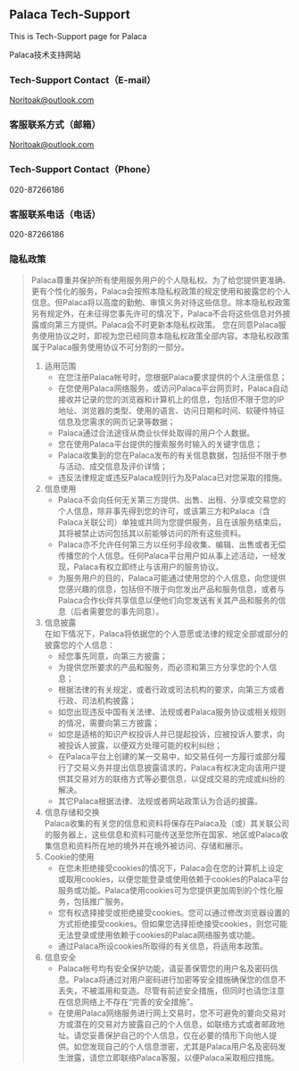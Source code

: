 ## Palaca Tech-Support

This is Tech-Support page for Palaca

Palaca技术支持网站

### Tech-Support Contact（E-mail）
Noritoak@outlook.com

### 客服联系方式（邮箱）
Noritoak@outlook.com

### Tech-Support Contact（Phone）
020-87266186

### 客服联系电话（电话）
020-87266186

### 隐私政策
>Palaca尊重并保护所有使用服务用户的个人隐私权。为了给您提供更准确、更有个性化的服务，Palaca会按照本隐私权政策的规定使用和披露您的个人信息。但Palaca将以高度的勤勉、审慎义务对待这些信息。除本隐私权政策另有规定外，在未征得您事先许可的情况下，Palaca不会将这些信息对外披露或向第三方提供。Palaca会不时更新本隐私权政策。 您在同意Palaca服务使用协议之时，即视为您已经同意本隐私权政策全部内容。本隐私权政策属于Palaca服务使用协议不可分割的一部分。 
>1. 适用范围  
>    - 在您注册Palaca帐号时，您根据Palaca要求提供的个人注册信息； 
>    - 在您使用Palaca网络服务，或访问Palaca平台网页时，Palaca自动接收并记录的您的浏览器和计算机上的信息，包括但不限于您的IP地址、浏览器的类型、使用的语言、访问日期和时间、软硬件特征信息及您需求的网页记录等数据； 
>    - Palaca通过合法途径从商业伙伴处取得的用户个人数据。 
>    - 您在使用Palaca平台提供的搜索服务时输入的关键字信息； 
>    - Palaca收集到的您在Palaca发布的有关信息数据，包括但不限于参与活动、成交信息及评价详情； 
>    - 违反法律规定或违反Palaca规则行为及Palaca已对您采取的措施。 
>2. 信息使用 
>    - Palaca不会向任何无关第三方提供、出售、出租、分享或交易您的个人信息，除非事先得到您的许可，或该第三方和Palaca（含Palaca关联公司）单独或共同为您提供服务，且在该服务结束后，其将被禁止访问包括其以前能够访问的所有这些资料。 
>    - Palaca亦不允许任何第三方以任何手段收集、编辑、出售或者无偿传播您的个人信息。任何Palaca平台用户如从事上述活动，一经发现，Palaca有权立即终止与该用户的服务协议。 
>    - 为服务用户的目的，Palaca可能通过使用您的个人信息，向您提供您感兴趣的信息，包括但不限于向您发出产品和服务信息，或者与Palaca合作伙伴共享信息以便他们向您发送有关其产品和服务的信息（后者需要您的事先同意）。 
>3. 信息披露  
>    在如下情况下，Palaca将依据您的个人意愿或法律的规定全部或部分的披露您的个人信息： 
>    - 经您事先同意，向第三方披露； 
>    - 为提供您所要求的产品和服务，而必须和第三方分享您的个人信息； 
>    - 根据法律的有关规定，或者行政或司法机构的要求，向第三方或者行政、司法机构披露；
>    - 如您出现违反中国有关法律、法规或者Palaca服务协议或相关规则的情况，需要向第三方披露；  
>    - 如您是适格的知识产权投诉人并已提起投诉，应被投诉人要求，向被投诉人披露，以便双方处理可能的权利纠纷；
>    - 在Palaca平台上创建的某一交易中，如交易任何一方履行或部分履行了交易义务并提出信息披露请求的，Palaca有权决定向该用户提供其交易对方的联络方式等必要信息，以促成交易的完成或纠纷的解决。  
>    - 其它Palaca根据法律、法规或者网站政策认为合适的披露。  
>4. 信息存储和交换  
>    Palaca收集的有关您的信息和资料将保存在Palaca及（或）其关联公司的服务器上，这些信息和资料可能传送至您所在国家、地区或Palaca收集信息和资料所在地的境外并在境外被访问、存储和展示。 
>5. Cookie的使用 
>    - 在您未拒绝接受cookies的情况下，Palaca会在您的计算机上设定或取用cookies，以便您能登录或使用依赖于cookies的Palaca平台服务或功能。Palaca使用cookies可为您提供更加周到的个性化服务，包括推广服务。  
>    - 您有权选择接受或拒绝接受cookies。您可以通过修改浏览器设置的方式拒绝接受cookies。但如果您选择拒绝接受cookies，则您可能无法登录或使用依赖于cookies的Palaca网络服务或功能。 
>    - 通过Palaca所设cookies所取得的有关信息，将适用本政策。  
>6. 信息安全  
>    - Palaca帐号均有安全保护功能，请妥善保管您的用户名及密码信息。Palaca将通过对用户密码进行加密等安全措施确保您的信息不丢失，不被滥用和变造。尽管有前述安全措施，但同时也请您注意在信息网络上不存在“完善的安全措施”。  
>    - 在使用Palaca网络服务进行网上交易时，您不可避免的要向交易对方或潜在的交易对方披露自己的个人信息，如联络方式或者邮政地址。请您妥善保护自己的个人信息，仅在必要的情形下向他人提供。如您发现自己的个人信息泄密，尤其是Palaca用户名及密码发生泄露，请您立即联络Palaca客服，以便Palaca采取相应措施。
```
